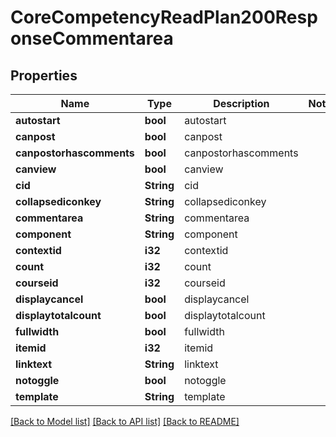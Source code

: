 # CoreCompetencyReadPlan200ResponseCommentarea

## Properties

Name | Type | Description | Notes
------------ | ------------- | ------------- | -------------
**autostart** | **bool** | autostart | 
**canpost** | **bool** | canpost | 
**canpostorhascomments** | **bool** | canpostorhascomments | 
**canview** | **bool** | canview | 
**cid** | **String** | cid | 
**collapsediconkey** | **String** | collapsediconkey | 
**commentarea** | **String** | commentarea | 
**component** | **String** | component | 
**contextid** | **i32** | contextid | 
**count** | **i32** | count | 
**courseid** | **i32** | courseid | 
**displaycancel** | **bool** | displaycancel | 
**displaytotalcount** | **bool** | displaytotalcount | 
**fullwidth** | **bool** | fullwidth | 
**itemid** | **i32** | itemid | 
**linktext** | **String** | linktext | 
**notoggle** | **bool** | notoggle | 
**template** | **String** | template | 

[[Back to Model list]](../README.md#documentation-for-models) [[Back to API list]](../README.md#documentation-for-api-endpoints) [[Back to README]](../README.md)


